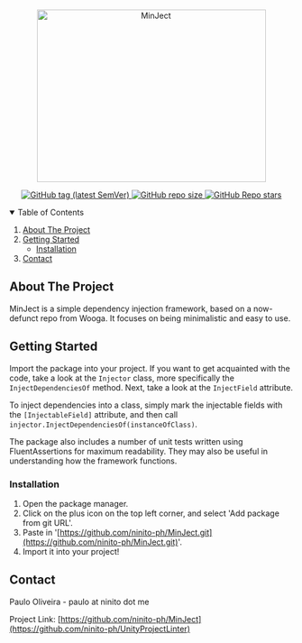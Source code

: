 ﻿<!-- PROJECT LOGO -->
<br />
<p align="center">
  <a href="https://github.com/ninito-ph/MinJect">
    <img src="https://i.imgur.com/bMiWI9w.png" alt="MinJect" width="406" height="306">
    <p align="center">
    <img alt="GitHub tag (latest SemVer)" src="https://img.shields.io/github/v/tag/ninito-ph/MinJect?label=version&style=for-the-badge">
    <img alt="GitHub repo size" src="https://img.shields.io/github/repo-size/ninito-ph/MinJect?label=size&style=for-the-badge">
    <img alt="GitHub Repo stars" src="https://img.shields.io/github/stars/ninito-ph/MinJect?style=for-the-badge">
    </p>
  </a>


<!-- TABLE OF CONTENTS -->
<details open="open">
  <summary>Table of Contents</summary>
  <ol>
    <li>
      <a href="#about-the-project">About The Project</a>
    </li>
    <li>
      <a href="#getting-started">Getting Started</a>
      <ul>
        <li><a href="#installation">Installation</a></li>
      </ul>
    </li>
    <li><a href="#contact">Contact</a></li>
  </ol>
</details>



<!-- ABOUT THE PROJECT -->
## About The Project

MinJect is a simple dependency injection framework, based on a now-defunct repo from Wooga. It focuses on being minimalistic and easy to use.

<!-- GETTING STARTED -->
## Getting Started

Import the package into your project. If you want to get acquainted with the code, take a look at the `Injector` class, more specifically the `InjectDependenciesOf` method. Next, take a look at the `InjectField` attribute.

To inject dependencies into a class, simply mark the injectable fields with the `[InjectableField]` attribute, and then call `injector.InjectDependenciesOf(instanceOfClass)`.

The package also includes a number of unit tests written using FluentAssertions for maximum readability. They may also be useful in understanding how the framework functions.


### Installation

1. Open the package manager.
2. Click on the plus icon on the top left corner, and select 'Add package from git URL'.
3. Paste in '[https://github.com/ninito-ph/MinJect.git](https://github.com/ninito-ph/MinJect.git)'.
4. Import it into your project!


<!-- CONTACT -->
## Contact

Paulo Oliveira - paulo at ninito dot me

Project Link: [https://github.com/ninito-ph/MinJect](https://github.com/ninito-ph/UnityProjectLinter)


